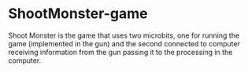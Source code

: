 # ShootMonster-game
Shoot Monster is the game that uses two microbits, one for running the game (implemented in the gun) and the second connected to computer receiving information from the gun passing it to the processing in the computer.
